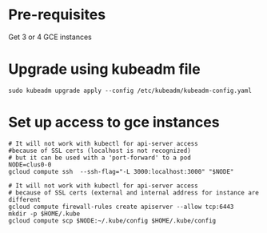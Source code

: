 # Pre-requisites

Get 3 or 4 GCE instances

# Upgrade using kubeadm file

```shell
sudo kubeadm upgrade apply --config /etc/kubeadm/kubeadm-config.yaml
```

# Set up access to gce instances

```shell
# It will not work with kubectl for api-server access
#because of SSL certs (localhost is not recognized)
# but it can be used with a 'port-forward' to a pod
NODE=clus0-0
gcloud compute ssh  --ssh-flag="-L 3000:localhost:3000" "$NODE"

# It will not work with kubectl for api-server access
# because of SSL certs (external and internal address for instance are different
gcloud compute firewall-rules create apiserver --allow tcp:6443
mkdir -p $HOME/.kube
gcloud compute scp $NODE:~/.kube/config $HOME/.kube/config
```